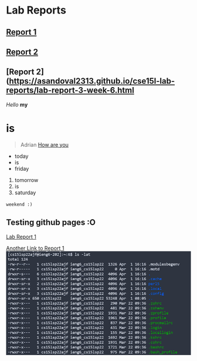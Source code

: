 # Lab Reports

## [Report 1](https://asandoval2313.github.io/cse15l-lab-reports/lab-report-1-week-2.html)

## [Report 2](https://asandoval2313.github.io/cse15l-lab-reports/lab-report-2-week-4.html)

## [Report 2](https://asandoval2313.github.io/cse15l-lab-reports/lab-report-3-week-6.html




*Hello* **my** 
# is
> Adrian
[How are you](https://www.google.com/)

* today
* is
* friday

1. tomorrow 
2. is 
3. saturday

`weekend :)`

## Testing github pages :O

[Lab Report 1](lab-report-1-week-2.md)

[Another Link to Report 1](https://<your-username>.github.io/<your-lab-reports-repo>/lab-report-1-week-2.html)
![Image](lab1ss.png)
